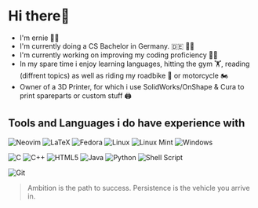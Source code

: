 # Hi there👋

- I'm ernie 👨‍🦱
- I'm currently doing a CS Bachelor in Germany. 🇩🇪 👨‍🎓 
- I'm currently working on improving my coding proficiency 👨‍💻
- In my spare time i enjoy learning languages, hitting the gym 🏋️, reading (diffrent topics) as well as riding my roadbike 🚴‍ or motorcycle 🏍
- Owner of a 3D Printer, for which i use SolidWorks/OnShape & Cura to print spareparts or custom stuff 🖨️
<!-- - I aim to learn something new everyday, which currently are Machine Learning related topics. 🙃 -->
## Tools and Languages i do have experience with
<!--![Postgres](https://img.shields.io/badge/postgres-%23316192.svg?style=for-the-badge&logo=postgresql&logoColor=white)
![TensorFlow](https://img.shields.io/badge/TensorFlow-%23FF6F00.svg?style=for-the-badge&logo=TensorFlow&logoColor=white)
![Visual Studio Code](https://img.shields.io/badge/Visual%20Studio%20Code-0078d7.svg?style=for-the-badge&logo=visual-studio-code&logoColor=white)
-->
![Neovim](https://img.shields.io/badge/NeoVim-%2357A143.svg?&style=for-the-badge&logo=neovim&logoColor=white)
![LaTeX](https://img.shields.io/badge/latex-%23008080.svg?style=for-the-badge&logo=latex&logoColor=white)
![Fedora](https://img.shields.io/badge/Fedora-294172?style=for-the-badge&logo=fedora&logoColor=white)
![Linux](https://img.shields.io/badge/Linux-FCC624?style=for-the-badge&logo=linux&logoColor=black)
![Linux Mint](https://img.shields.io/badge/Linux%20Mint-87CF3E?style=for-the-badge&logo=Linux%20Mint&logoColor=white)
![Windows](https://img.shields.io/badge/Windows-0078D6?style=for-the-badge&logo=windows&logoColor=white)

![C](https://img.shields.io/badge/c-%2300599C.svg?style=for-the-badge&logo=c&logoColor=white)
![C++](https://img.shields.io/badge/c++-%2300599C.svg?style=for-the-badge&logo=c%2B%2B&logoColor=white)
![HTML5](https://img.shields.io/badge/html5-%23E34F26.svg?style=for-the-badge&logo=html5&logoColor=white)
![Java](https://img.shields.io/badge/java-%23ED8B00.svg?style=for-the-badge&logo=java&logoColor=white)
![Python](https://img.shields.io/badge/python-3670A0?style=for-the-badge&logo=python&logoColor=ffdd54)
![Shell Script](https://img.shields.io/badge/shell_script-%23121011.svg?style=for-the-badge&logo=gnu-bash&logoColor=white)

![Git](https://img.shields.io/badge/git-%23F05033.svg?style=for-the-badge&logo=git&logoColor=white)
<!--
**ernie-thi/ernie-thi** is a ✨ _special_ ✨ repository because its `README.md` (this file) appears on your GitHub profile.
Wer aufhört, besser zu werden, hat aufgehört, gut zu sein.
Here are some ideas to get you started:

- 🔭 I’m currently working on ...
- 🌱 I’m currently learning ...
- 👯 I’m looking to collaborate on ...
- 🤔 I’m looking for help with ...
- 💬 Ask me about ...
- 📫 How to reach me: ...
- 😄 Pronouns: ...
- ⚡ Fun fact: ...
-->
> Ambition is the path to success. Persistence is the vehicle you arrive in.
